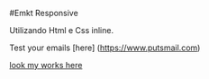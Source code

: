 #Emkt Responsive

Utilizando Html e Css inline.

Test your emails [here] (https://www.putsmail.com)

[look my works here]( https://www.behance.net/whuaman)

